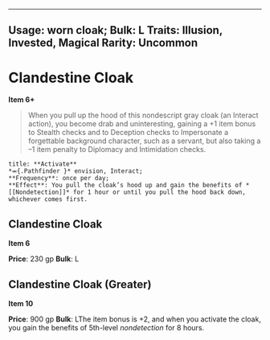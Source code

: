 
---
Usage: worn cloak;
Bulk: L
Traits: Illusion, Invested, Magical
Rarity: Uncommon
---

# Clandestine Cloak

**Item 6+**

> When you pull up the hood of this nondescript gray cloak (an Interact action), you become drab and uninteresting, gaining a +1 item bonus to Stealth checks and to Deception checks to Impersonate a forgettable background character, such as a servant, but also taking a –1 item penalty to Diplomacy and Intimidation checks.

```ad-embed-ability
title: **Activate**
*⬺{.Pathfinder }* envision, Interact; 
**Frequency**: once per day;
**Effect**: You pull the cloak’s hood up and gain the benefits of *[[Nondetection]]* for 1 hour or until you pull the hood back down, whichever comes first.

```

## Clandestine Cloak

**Item 6**

**Price**: 230 gp
**Bulk**: L

## Clandestine Cloak (Greater)

**Item 10**

**Price**: 900 gp
**Bulk**: LThe item bonus is +2, and when you activate the cloak, you gain the benefits of 5th-level *nondetection* for 8 hours.
